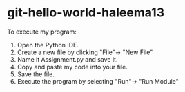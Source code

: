 # git-hello-world-haleema13
To execute my program:
1. Open the Python IDE.
2. Create a new file by clicking "File"-> "New File"
3. Name it Assignment.py and save it.
4. Copy and paste my code into your file.
5. Save the file.
6. Execute the program by selecting "Run"-> "Run Module"
